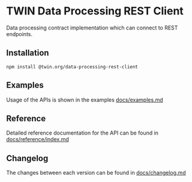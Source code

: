 # TWIN Data Processing REST Client

Data processing contract implementation which can connect to REST endpoints.

## Installation

```shell
npm install @twin.org/data-processing-rest-client
```

## Examples

Usage of the APIs is shown in the examples [docs/examples.md](docs/examples.md)

## Reference

Detailed reference documentation for the API can be found in [docs/reference/index.md](docs/reference/index.md)

## Changelog

The changes between each version can be found in [docs/changelog.md](docs/changelog.md)
